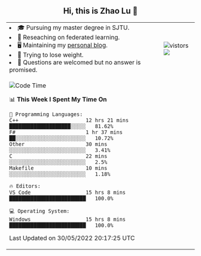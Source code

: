 <h2 align="center"> Hi, this is Zhao Lu 👋</h2>

<table style="overflow:hidden;">
    <tr> 
        <td>
            <li>🎓 Pursuing my master degree in SJTU.</li>
            <li>🌱 Reseaching on federated learning.</li>
            <li>🖥️ Maintaining my <a href="https://ifarewell.xyz">personal blog</a>.</li>
            <li>💪 Trying to lose weight.</li>
            <li>💬 Questions are welcomed but no answer is promised.</li> 
        </td>
        <td>
            <img src="https://visitor-badge.glitch.me/badge?page_id=ifarewell" alt="vistors" />
        <br>
          <img src="https://github-readme-stats.vercel.app/api?username=ifarewell&theme=graywhite&hide=prs,contribs&show_icons=true&hide_border=true&icon_color=CE1D2D&text_color=718096&bg_color=ffffff&hide_title=true" />
        </td>
    </tr>
    <tr>
        <td colspan="2">
            
<!--START_SECTION:waka-->
![Code Time](http://img.shields.io/badge/Code%20Time-170%20hrs%208%20mins-blue)

📊 **This Week I Spent My Time On** 

```text
💬 Programming Languages: 
C++                      12 hrs 21 mins      ████████████████████░░░░░   81.62% 
F#                       1 hr 37 mins        ██░░░░░░░░░░░░░░░░░░░░░░░   10.72% 
Other                    30 mins             ░░░░░░░░░░░░░░░░░░░░░░░░░   3.41% 
C                        22 mins             ░░░░░░░░░░░░░░░░░░░░░░░░░   2.5% 
Makefile                 10 mins             ░░░░░░░░░░░░░░░░░░░░░░░░░   1.18%

🔥 Editors: 
VS Code                  15 hrs 8 mins       █████████████████████████   100.0%

💻 Operating System: 
Windows                  15 hrs 8 mins       █████████████████████████   100.0%

```


 Last Updated on 30/05/2022 20:17:25 UTC
<!--END_SECTION:waka-->
            
</td></tr>
</table>

